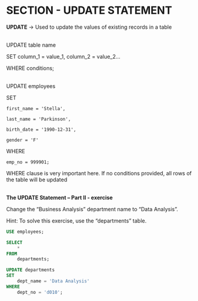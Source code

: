 # SECTION - UPDATE STATEMENT

**UPDATE** -> Used to update the values of existing records in a table
<br><br>

UPDATE table name

SET column_1 = value_1, column_2 = value_2...

WHERE conditions;
<br><br>

UPDATE employees

SET

    first_name = 'Stella',

    last_name = 'Parkinson',

    birth_date = '1990-12-31',

    gender = 'F'

WHERE
    
    emp_no = 999901;

WHERE clause is very important here. If no conditions provided, all rows of the table will be updated
<br><br>

**The UPDATE Statement – Part II - exercise**

Change the “Business Analysis” department name to “Data Analysis”.

Hint: To solve this exercise, use the “departments” table.


```sql
USE employees;

SELECT 
    *
FROM
    departments;

UPDATE departments 
SET 
    dept_name = 'Data Analysis'
WHERE
    dept_no = 'd010';
```
